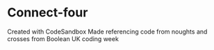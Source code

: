 # Connect-four
Created with CodeSandbox
Made referencing code from noughts and crosses from Boolean UK coding week
